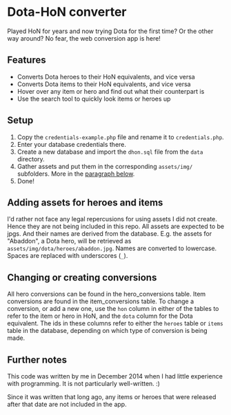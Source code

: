 # Dota-HoN converter
Played HoN for years and now trying Dota for the first time? Or the other way around? No fear, the web conversion app is here!

## Features
* Converts Dota heroes to their HoN equivalents, and vice versa
* Converts Dota items to their HoN equivalents, and vice versa
* Hover over any item or hero and find out what their counterpart is
* Use the search tool to quickly look items or heroes up

## Setup
1. Copy the `credentials-example.php` file and rename it to `credentials.php`.
2. Enter your database credentials there.
3. Create a new database and import the `dhon.sql` file from the `data` directory.
4. Gather assets and put them in the corresponding `assets/img/` subfolders. More in the [paragraph below](#assets).
5. Done!

## <a name="assets"></a>Adding assets for heroes and items
I'd rather not face any legal repercusions for using assets I did not create. Hence they are not being included in this repo. All assets are expected to be jpgs. And their names are derived from the database. E.g. the assets for "Abaddon", a Dota hero, will be retrieved as `assets/img/dota/heroes/abaddon.jpg`. Names are converted to lowercase. Spaces are replaced with underscores (`_`).

## Changing or creating conversions
All hero conversions can be found in the hero_conversions table. Item conversions are found in the item_conversions table.
To change a conversion, or add a new one, use the `hon` column in either of the tables to refer to the item or hero in HoN, and the `dota` column for the Dota equivalent. The ids in these columns refer to either the `heroes` table or `items` table in the database, depending on which type of conversion is being made.

## Further notes
This code was written by me in December 2014 when I had little experience with programming. It is not particularly well-written. :)

Since it was written that long ago, any items or heroes that were released after that date are not included in the app.
